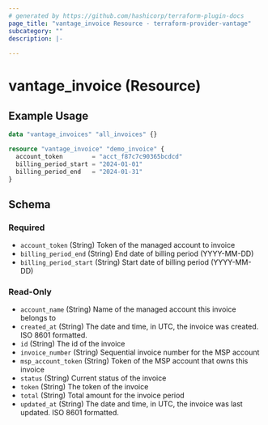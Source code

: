 ```yaml
---
# generated by https://github.com/hashicorp/terraform-plugin-docs
page_title: "vantage_invoice Resource - terraform-provider-vantage"
subcategory: ""
description: |-
  
---
```


# vantage_invoice (Resource)



## Example Usage

```terraform
data "vantage_invoices" "all_invoices" {}

resource "vantage_invoice" "demo_invoice" {
  account_token        = "acct_f87c7c90365bcdcd"
  billing_period_start = "2024-01-01"
  billing_period_end   = "2024-01-31"
}
```

<!-- schema generated by tfplugindocs -->
## Schema

### Required

- `account_token` (String) Token of the managed account to invoice
- `billing_period_end` (String) End date of billing period (YYYY-MM-DD)
- `billing_period_start` (String) Start date of billing period (YYYY-MM-DD)

### Read-Only

- `account_name` (String) Name of the managed account this invoice belongs to
- `created_at` (String) The date and time, in UTC, the invoice was created. ISO 8601 formatted.
- `id` (String) The id of the invoice
- `invoice_number` (String) Sequential invoice number for the MSP account
- `msp_account_token` (String) Token of the MSP account that owns this invoice
- `status` (String) Current status of the invoice
- `token` (String) The token of the invoice
- `total` (String) Total amount for the invoice period
- `updated_at` (String) The date and time, in UTC, the invoice was last updated. ISO 8601 formatted.


